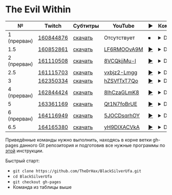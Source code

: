 # The Evil Within

| № | Twitch | Субтитры | YouTube | ▶ | Команда |
| --- | --- | --- | --- | --- | --- |
| 1 (прерван) | [160844876](https://www.twitch.tv/videos/160844876) | [скачать](../chats/v160844876.ass) | Отсутствует | ⏹ | <details>`streamlink -p "mpv --sub-file chats/v160844876.ass" --player-passthrough hls twitch.tv/videos/160844876 best`</details> |
| 1.5 | [160852861](https://www.twitch.tv/videos/160852861) | [скачать](../chats/v160852861.ass) | [LF6RMOOvA9M](https://www.youtube.com/watch?v=LF6RMOOvA9M) | [▶](../src/player.html?v=LF6RMOOvA9M&s=160852861) | <details>`mpv --sub-file chats/v160852861.ass ytdl://LF6RMOOvA9M`</details> |
| 2 (прерван) | [161110508](https://www.twitch.tv/videos/161110508) | [скачать](../chats/v161110508.ass) | [8VCQkjjMu-I](https://www.youtube.com/watch?v=8VCQkjjMu-I) | [▶](../src/player.html?v=8VCQkjjMu-I&s=161110508) | <details>`mpv --sub-file chats/v161110508.ass ytdl://8VCQkjjMu-I`</details> |
| 2.5 | [161115703](https://www.twitch.tv/videos/161115703) | [скачать](../chats/v161115703.ass) | [vxbjz2-Lmgg](https://www.youtube.com/watch?v=vxbjz2-Lmgg) | [▶](../src/player.html?v=vxbjz2-Lmgg&s=161115703) | <details>`mpv --sub-file chats/v161115703.ass ytdl://vxbjz2-Lmgg`</details> |
| 3 | [162350334](https://www.twitch.tv/videos/162350334) | [скачать](../chats/v162350334.ass) | [hZSVfTxT7Qo](https://www.youtube.com/watch?v=hZSVfTxT7Qo) | [▶](../src/player.html?v=hZSVfTxT7Qo&s=162350334) | <details>`mpv --sub-file chats/v162350334.ass ytdl://hZSVfTxT7Qo`</details> |
| 4 (прерван) | [162844424](https://www.twitch.tv/videos/162844424) | [скачать](../chats/v162844424.ass) | [8lhCzaGLmK8](https://www.youtube.com/watch?v=8lhCzaGLmK8) | [▶](../src/player.html?v=8lhCzaGLmK8&s=162844424) | <details>`mpv --sub-file chats/v162844424.ass ytdl://8lhCzaGLmK8`</details> |
| 5 | [163361169](https://www.twitch.tv/videos/163361169) | [скачать](../chats/v163361169.ass) | [Qt1N7foBrUE](https://www.youtube.com/watch?v=Qt1N7foBrUE) | [▶](../src/player.html?v=Qt1N7foBrUE&s=163361169) | <details>`mpv --sub-file chats/v163361169.ass ytdl://Qt1N7foBrUE`</details> |
| 6 (прерван) | [164116949](https://www.twitch.tv/videos/164116949) | [скачать](../chats/v164116949.ass) | [5JOCDsqrhOY](https://www.youtube.com/watch?v=5JOCDsqrhOY) | [▶](../src/player.html?v=5JOCDsqrhOY&s=164116949) | <details>`mpv --sub-file chats/v164116949.ass ytdl://5JOCDsqrhOY`</details> |
| 6.5 | [164165380](https://www.twitch.tv/videos/164165380) | [скачать](../chats/v164165380.ass) | [yH9DIXACVkA](https://www.youtube.com/watch?v=yH9DIXACVkA) | [▶](../src/player.html?v=yH9DIXACVkA&s=164165380) | <details>`mpv --sub-file chats/v164165380.ass ytdl://yH9DIXACVkA`</details> |

Приведённые команды нужно выполнить, находясь в корне ветки gh-pages данного Git репозитория и подготовив все нужные программы по [этой](../tutorials/watch-online.md) инструкции.

Быстрый старт:
* `git clone https://github.com/TheDrHax/BlackSilverUfa.git`
* `cd BlackSilverUfa`
* `git checkout gh-pages`
* Команда из таблицы выше

